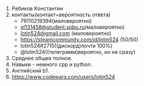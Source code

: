 1. Ребиков Константин
2. контакты(контакт+вероятность ответа)
   - 79110219394(маловероятно)
   - st131458@student.spbu.ru(маловероятно)
   - lotin524@gmail.com (маловероятно)
   - https://steamcommunity.com/id/lotin524 (50/50)
   - lotin524#2715((дискорд)почти 100%)
   - @lotin524((телеграмм)вероятно, но не сразу)
3. Среднее общее полное.
4. Навыки - немного cpp и python.
5. Английский b1.
6. https://www.codewars.com/users/lotin524
